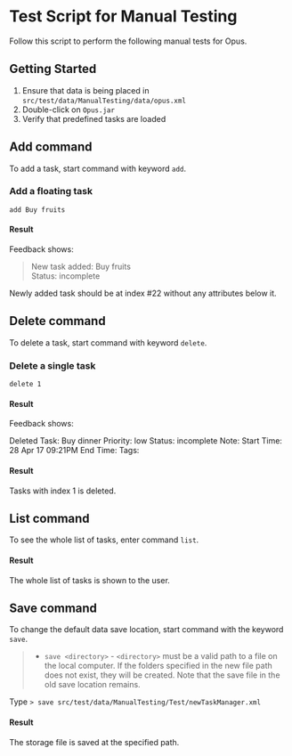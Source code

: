 # Test Script for Manual Testing

Follow this script to perform the following manual tests for Opus.

## Getting Started

1. Ensure that data is being placed in `src/test/data/ManualTesting/data/opus.xml`
2. Double-click on `Opus.jar`
3. Verify that predefined tasks are loaded

## Add command

To add a task, start command with keyword `add`.

### Add a floating task

`add Buy fruits`

#### Result

Feedback shows:

> New task added: Buy fruits<br/>
> Status: incomplete

Newly added task should be at index #22 without any attributes below it.

## Delete command

To delete a task, start command with keyword `delete`.

### Delete a single task

`delete 1`

#### Result

Feedback shows:

Deleted Task: Buy dinner
Priority: low
Status: incomplete
Note:
Start Time: 28 Apr 17 09:21PM
End Time:
Tags:

#### Result 
Tasks with index 1 is deleted.

## List command
To see the whole list of tasks, enter command `list`.

#### Result

The whole list of tasks is shown to the user.

## Save command
To change the default data save location, start command with the keyword `save`.

>* `save <directory>` - `<directory>` must be a valid path to a file on the local computer. If the folders specified in the new file path does not exist, they will be created. Note that the save file in the old save location remains.

Type `> save src/test/data/ManualTesting/Test/newTaskManager.xml`

#### Result

The storage file is saved at the specified path.
